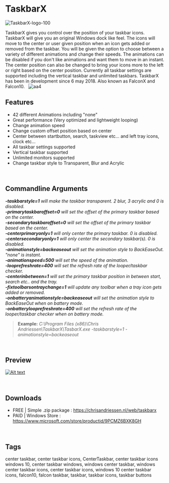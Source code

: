 
# TaskbarX


![TaskbarX-logo-100](https://user-images.githubusercontent.com/50437199/79128815-6a50a500-7da4-11ea-8095-34890486a76f.png)  
  
TaskbarX gives you control over the position of your taskbar icons.
TaskbarX will give you an original Windows dock like feel. The icons will move to the center or user given position when an icon gets added or removed from the taskbar. You will be given the option to choose between a variety of different animations and change their speeds. The animations can be disabled if you don't like animations and want them to move in an instant. The center position can also be changed to bring your icons more to the left or right based on the center position. Currently all taskbar settings are supported including the vertical taskbar and unlimited taskbars.
TaskbarX has been in development since 6 may 2018. Also known as FalconX and Falcon10.
&nbsp;
![aa4](https://user-images.githubusercontent.com/50437199/79305152-1c968280-7ef3-11ea-9eda-c97f61b758bd.png)
&nbsp;


## Features

- 42 different Animations including "none"
- Great performance (Very optimized and lightweight looping)
- Change animation speed
- Change custom offset position based on center
- Center between startbutton, search, taskview etc... and left tray icons, clock etc...
- All taskbar settings supported
- Vertical taskbar supported
- Unlimited monitors supported
- Change taskbar style to Transparent, Blur and Acrylic
  
  
&nbsp;


## Commandline Arguments

_**-taskbarstyle=1** will make the taskbar transparent. 2 blur, 3 acrylic and 0 is disabled.  
**-primarytaskbaroffset=0** will set the offset of the primary taskbar based on the center.  
**-secondarytaskbaroffset=0** will set the offset of the primary taskbar based on the center.  
**-centerprimaryonly=1** will only center the primary taskbar. 0 is disabled.  
**-centersecondaryonly=1** will only center the secondary taskbar(s). 0 is disabled.  
**-animationstyle=backeaseout** will set the animation style to BackEaseOut. "none" is instant.  
**-animationspeed=500** will set the speed of the animation.  
**-looprefreshrate=400** will set the refresh rate of the looper/taskbar checker.  
**-centerinbetween=1** will set the primary taskbar position in between start, search etc.. and the tray.  
**-fixtoolbarsontraychange=1** will update any toolbar when a tray icon gets added or removed.  
**-onbatteryanimationstyle=backeaseout** will set the animation style to BackEaseOut when on battery mode.  
**-onbatterylooprefreshrate=400** will set the refresh rate of the looper/taskbar checker when on battery mode._
  
> **Example:** _C:\Program Files (x86)\Chris Andriessen\TaskbarX\TasbarX.exe -taskbarstyle=1 -animationstyle=backeaseout_
  
  
&nbsp;


## Preview
 
[![Alt text](https://user-images.githubusercontent.com/50437199/79141058-55324100-7db9-11ea-87b2-04f4c4cab5b0.png)](https://youtu.be/oqA3BDt-GqY) 
  
  
&nbsp;


## Downloads

- FREE | Simple .zip package : https://chrisandriessen.nl/web/taskbarx 
- PAID | Windows Store : https://www.microsoft.com/store/productid/9PCMZ6BXK8GH
  
  
&nbsp;


## Tags
center taskbar, center taskbar icons, CenterTaskbar, center taskbar icons windows 10, center taskbar windows, windows center taskbar, windows center taskbar icons, center taskbar icons, windows 10 center taskbar icons, falcon10, falcon taskbar, taskbar, taskbar icons, taskbar buttons
